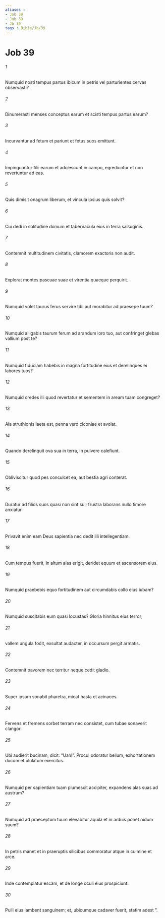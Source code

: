 ```yaml
---
aliases : 
- Job 39
- Job 39
- Jb 39
tags : Bible/Jb/39
---
```


# Job 39

###### 1
Numquid nosti tempus partus ibicum in petris vel parturientes cervas observasti?
###### 2
Dinumerasti menses conceptus earum et scisti tempus partus earum?
###### 3
Incurvantur ad fetum et pariunt et fetus suos emittunt.
###### 4
Impinguantur filii earum et adolescunt in campo, egrediuntur et non revertuntur ad eas.
###### 5
Quis dimisit onagrum liberum, et vincula ipsius quis solvit?
###### 6
Cui dedi in solitudine domum et tabernacula eius in terra salsuginis.
###### 7
Contemnit multitudinem civitatis, clamorem exactoris non audit.
###### 8
Explorat montes pascuae suae et virentia quaeque perquirit.
###### 9
Numquid volet taurus ferus servire tibi aut morabitur ad praesepe tuum?
###### 10
Numquid alligabis taurum ferum ad arandum loro tuo, aut confringet glebas vallium post te?
###### 11
Numquid fiduciam habebis in magna fortitudine eius et derelinques ei labores tuos?
###### 12
Numquid credes illi quod revertatur et sementem in aream tuam congreget?
###### 13
Ala struthionis laeta est, penna vero ciconiae et avolat.
###### 14
Quando derelinquit ova sua in terra, in pulvere calefiunt.
###### 15
Obliviscitur quod pes conculcet ea, aut bestia agri conterat.
###### 16
Duratur ad filios suos quasi non sint sui; frustra laborans nullo timore anxiatur.
###### 17
Privavit enim eam Deus sapientia nec dedit illi intellegentiam.
###### 18
Cum tempus fuerit, in altum alas erigit, deridet equum et ascensorem eius.
###### 19
Numquid praebebis equo fortitudinem aut circumdabis collo eius iubam?
###### 20
Numquid suscitabis eum quasi locustas? Gloria hinnitus eius terror;
###### 21
vallem ungula fodit, exsultat audacter, in occursum pergit armatis.
###### 22
Contemnit pavorem nec territur neque cedit gladio.
###### 23
Super ipsum sonabit pharetra, micat hasta et acinaces.
###### 24
Fervens et fremens sorbet terram nec consistet, cum tubae sonaverit clangor.
###### 25
Ubi audierit bucinam, dicit: “Uah!”. Procul odoratur bellum, exhortationem ducum et ululatum exercitus.
###### 26
Numquid per sapientiam tuam plumescit accipiter, expandens alas suas ad austrum?
###### 27
Numquid ad praeceptum tuum elevabitur aquila et in arduis ponet nidum suum?
###### 28
In petris manet et in praeruptis silicibus commoratur atque in culmine et arce.
###### 29
Inde contemplatur escam, et de longe oculi eius prospiciunt.
###### 30
Pulli eius lambent sanguinem; et, ubicumque cadaver fuerit, statim adest ”.
